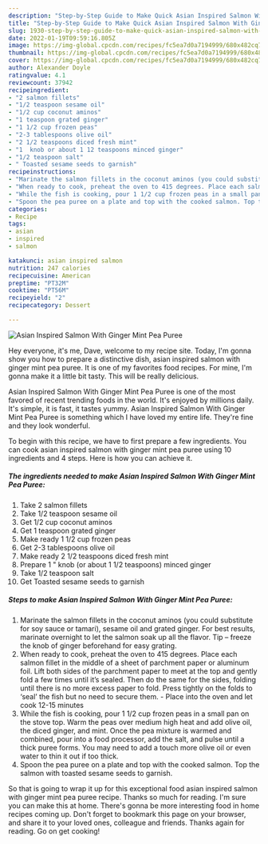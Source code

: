 ```yaml
---
description: "Step-by-Step Guide to Make Quick Asian Inspired Salmon With Ginger Mint Pea Puree"
title: "Step-by-Step Guide to Make Quick Asian Inspired Salmon With Ginger Mint Pea Puree"
slug: 1930-step-by-step-guide-to-make-quick-asian-inspired-salmon-with-ginger-mint-pea-puree
date: 2022-01-19T09:59:16.805Z
image: https://img-global.cpcdn.com/recipes/fc5ea7d0a7194999/680x482cq70/asian-inspired-salmon-with-ginger-mint-pea-puree-recipe-main-photo.jpg
thumbnail: https://img-global.cpcdn.com/recipes/fc5ea7d0a7194999/680x482cq70/asian-inspired-salmon-with-ginger-mint-pea-puree-recipe-main-photo.jpg
cover: https://img-global.cpcdn.com/recipes/fc5ea7d0a7194999/680x482cq70/asian-inspired-salmon-with-ginger-mint-pea-puree-recipe-main-photo.jpg
author: Alexander Doyle
ratingvalue: 4.1
reviewcount: 37942
recipeingredient:
- "2 salmon fillets"
- "1/2 teaspoon sesame oil"
- "1/2 cup coconut aminos"
- "1 teaspoon grated ginger"
- "1 1/2 cup frozen peas"
- "2-3 tablespoons olive oil"
- "2 1/2 teaspoons diced fresh mint"
- "1  knob or about 1 12 teaspoons minced ginger"
- "1/2 teaspoon salt"
- " Toasted sesame seeds to garnish"
recipeinstructions:
- "Marinate the salmon fillets in the coconut aminos (you could substitute for soy sauce or tamari), sesame oil and grated ginger. For best results, marinate overnight to let the salmon soak up all the flavor. Tip – freeze the knob of ginger beforehand for easy grating."
- "When ready to cook, preheat the oven to 415 degrees. Place each salmon fillet in the middle of a sheet of parchment paper or aluminum foil. Lift both sides of the parchment paper to meet at the top and gently fold a few times until it’s sealed. Then do the same for the sides, folding until there is no more excess paper to fold. Press tightly on the folds to ‘seal’ the fish but no need to secure them. Place into the oven and let cook 12-15 minutes"
- "While the fish is cooking, pour 1 1/2 cup frozen peas in a small pan on the stove top. Warm the peas over medium high heat and add olive oil, the diced ginger, and mint. Once the pea mixture is warmed and combined, pour into a food processor, add the salt, and pulse until a thick puree forms. You may need to add a touch more olive oil or even water to thin it out if too thick."
- "Spoon the pea puree on a plate and top with the cooked salmon. Top the salmon with toasted sesame seeds to garnish."
categories:
- Recipe
tags:
- asian
- inspired
- salmon

katakunci: asian inspired salmon 
nutrition: 247 calories
recipecuisine: American
preptime: "PT32M"
cooktime: "PT56M"
recipeyield: "2"
recipecategory: Dessert

---
```



![Asian Inspired Salmon With Ginger Mint Pea Puree](https://img-global.cpcdn.com/recipes/fc5ea7d0a7194999/680x482cq70/asian-inspired-salmon-with-ginger-mint-pea-puree-recipe-main-photo.jpg)

Hey everyone, it's me, Dave, welcome to my recipe site. Today, I'm gonna show you how to prepare a distinctive dish, asian inspired salmon with ginger mint pea puree. It is one of my favorites food recipes. For mine, I'm gonna make it a little bit tasty. This will be really delicious.



Asian Inspired Salmon With Ginger Mint Pea Puree is one of the most favored of recent trending foods in the world. It's enjoyed by millions daily. It's simple, it is fast, it tastes yummy. Asian Inspired Salmon With Ginger Mint Pea Puree is something which I have loved my entire life. They're fine and they look wonderful.


To begin with this recipe, we have to first prepare a few ingredients. You can cook asian inspired salmon with ginger mint pea puree using 10 ingredients and 4 steps. Here is how you can achieve it.

<!--inarticleads1-->

##### The ingredients needed to make Asian Inspired Salmon With Ginger Mint Pea Puree:

1. Take 2 salmon fillets
1. Take 1/2 teaspoon sesame oil
1. Get 1/2 cup coconut aminos
1. Get 1 teaspoon grated ginger
1. Make ready 1 1/2 cup frozen peas
1. Get 2-3 tablespoons olive oil
1. Make ready 2 1/2 teaspoons diced fresh mint
1. Prepare 1 &#34; knob (or about 1 1/2 teaspoons) minced ginger
1. Take 1/2 teaspoon salt
1. Get  Toasted sesame seeds to garnish




<!--inarticleads2-->

##### Steps to make Asian Inspired Salmon With Ginger Mint Pea Puree:

1. Marinate the salmon fillets in the coconut aminos (you could substitute for soy sauce or tamari), sesame oil and grated ginger. For best results, marinate overnight to let the salmon soak up all the flavor. Tip – freeze the knob of ginger beforehand for easy grating.
1. When ready to cook, preheat the oven to 415 degrees. Place each salmon fillet in the middle of a sheet of parchment paper or aluminum foil. Lift both sides of the parchment paper to meet at the top and gently fold a few times until it’s sealed. Then do the same for the sides, folding until there is no more excess paper to fold. Press tightly on the folds to ‘seal’ the fish but no need to secure them. - Place into the oven and let cook 12-15 minutes
1. While the fish is cooking, pour 1 1/2 cup frozen peas in a small pan on the stove top. Warm the peas over medium high heat and add olive oil, the diced ginger, and mint. Once the pea mixture is warmed and combined, pour into a food processor, add the salt, and pulse until a thick puree forms. You may need to add a touch more olive oil or even water to thin it out if too thick.
1. Spoon the pea puree on a plate and top with the cooked salmon. Top the salmon with toasted sesame seeds to garnish.




So that is going to wrap it up for this exceptional food asian inspired salmon with ginger mint pea puree recipe. Thanks so much for reading. I'm sure you can make this at home. There's gonna be more interesting food in home recipes coming up. Don't forget to bookmark this page on your browser, and share it to your loved ones, colleague and friends. Thanks again for reading. Go on get cooking!
